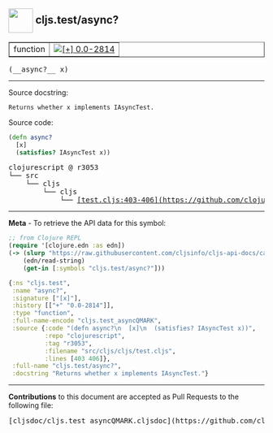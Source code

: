 ## <img width="48px" valign="middle" src="http://i.imgur.com/Hi20huC.png"> cljs.test/async?

 <table border="1">
<tr>

<td>function</td>
<td><a href="https://github.com/cljsinfo/cljs-api-docs/tree/0.0-2814"><img valign="middle" alt="[+] 0.0-2814" src="https://img.shields.io/badge/+-0.0--2814-lightgrey.svg"></a> </td>
</tr>
</table>

 <samp>
(__async?__ x)<br>
</samp>

---




Source docstring:

```
Returns whether x implements IAsyncTest.
```

Source code:

```clj
(defn async?
  [x]
  (satisfies? IAsyncTest x))
```

 <pre>
clojurescript @ r3053
└── src
    └── cljs
        └── cljs
            └── <ins>[test.cljs:403-406](https://github.com/clojure/clojurescript/blob/r3053/src/cljs/cljs/test.cljs#L403-L406)</ins>
</pre>


---

__Meta__ - To retrieve the API data for this symbol:

```clj
;; from Clojure REPL
(require '[clojure.edn :as edn])
(-> (slurp "https://raw.githubusercontent.com/cljsinfo/cljs-api-docs/catalog/cljs-api.edn")
    (edn/read-string)
    (get-in [:symbols "cljs.test/async?"]))
```

```clj
{:ns "cljs.test",
 :name "async?",
 :signature ["[x]"],
 :history [["+" "0.0-2814"]],
 :type "function",
 :full-name-encode "cljs.test_asyncQMARK",
 :source {:code "(defn async?\n  [x]\n  (satisfies? IAsyncTest x))",
          :repo "clojurescript",
          :tag "r3053",
          :filename "src/cljs/cljs/test.cljs",
          :lines [403 406]},
 :full-name "cljs.test/async?",
 :docstring "Returns whether x implements IAsyncTest."}

```

---

__Contributions__ to this document are accepted as Pull Requests to the following file:

 <pre>
[cljsdoc/cljs.test_asyncQMARK.cljsdoc](https://github.com/cljsinfo/cljs-api-docs/blob/master/cljsdoc/cljs.test_asyncQMARK.cljsdoc)
</pre>

